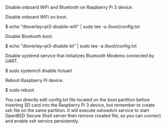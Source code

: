 Disable onboard WiFi and Bluetooth on Raspberry Pi 3 device.

Disable onboard WiFi on boot.

$ echo "dtoverlay=pi3-disable-wifi" | sudo tee -a /boot/config.txt

Disable Bluetooth boot.

$ echo "dtoverlay=pi3-disable-bt" | sudo tee -a /boot/config.txt

Disable systemd service that initializes Bluetooth Modems connected by UART.

$ sudo systemctl disable hciuart

Reboot Raspberry Pi device.

$ sudo reboot

You can directly edit config.txt file located on the boot partition before inserting SD card into the Raspberry Pi 3 device, but remember to create ssh file on the same partition. It will execute sshswitch service to start OpenBSD Secure Shell server then remove created file, so you can connect and enable ssh service persistently.